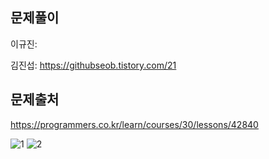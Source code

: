 ## 문제풀이
이규진: 

김진섭: https://githubseob.tistory.com/21
## 문제출처
https://programmers.co.kr/learn/courses/30/lessons/42840

![1](https://user-images.githubusercontent.com/83795383/128619486-03696d49-411b-4351-bf32-48edf00f2219.jpg)
![2](https://user-images.githubusercontent.com/83795383/128619488-3e71b088-b49c-4c0f-819c-04d2c67c95bf.jpg)
